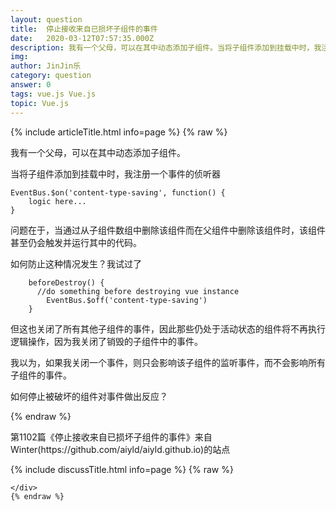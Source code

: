 ```yaml
---
layout: question
title:  停止接收来自已损坏子组件的事件
date:   2020-03-12T07:57:35.000Z
description: 我有一个父母，可以在其中动态添加子组件。当将子组件添加到挂载中时，我注册一个事件的侦听器EventBus.$on('content-type-sa...
img: 
author: JinJin乐
category: question
answer: 0
tags: vue.js Vue.js
topic: Vue.js
---
```

<div class="article-root">
  <div class="article">
    {% include articleTitle.html info=page %}
    {% raw %}
    <div class="article-content"><p><font style="vertical-align: inherit;"><font style="vertical-align: inherit;">我有一个父母，可以在其中动态添加子组件。</font></font></p>

<p><font style="vertical-align: inherit;"><font style="vertical-align: inherit;">当将子组件添加到挂载中时，我注册一个事件的侦听器</font></font></p>

<pre><code>EventBus.$on('content-type-saving', function() {<font></font>
    logic here...<font></font>
}<font></font>
</code></pre>

<p><font style="vertical-align: inherit;"><font style="vertical-align: inherit;">问题在于，当通过从子组件数组中删除该组件而在父组件中删除该组件时，该组件甚至仍会触发并运行其中的代码。</font></font></p>

<p><font style="vertical-align: inherit;"><font style="vertical-align: inherit;">如何防止这种情况发生？</font><font style="vertical-align: inherit;">我试过了</font></font></p>

<pre><code>    beforeDestroy() {<font></font>
      //do something before destroying vue instance<font></font>
        EventBus.$off('content-type-saving')<font></font>
    }<font></font>
</code></pre>

<p><font style="vertical-align: inherit;"><font style="vertical-align: inherit;">但这也关闭了所有其他子组件的事件，因此那些仍处于活动状态的组件将不再执行逻辑操作，因为我关闭了销毁的子组件中的事件。</font></font></p>

<p><font style="vertical-align: inherit;"><font style="vertical-align: inherit;">我以为，如果我关闭一个事件，则只会影响该子组件的监听事件，而不会影响所有子组件的事件。</font></font></p>

<p><font style="vertical-align: inherit;"><font style="vertical-align: inherit;">如何停止被破坏的组件对事件做出反应？</font></font></p></div>
    {% endraw %}
  </div>
  <p class="winter_mark">第1102篇《停止接收来自已损坏子组件的事件》来自Winter(https://github.com/aiyld/aiyld.github.io)的站点</p>
  <div class="discuss-wrapper">
    {% include discussTitle.html info=page %}
    {% raw %}
    <div class="discuss-list">
    
    </div>
    {% endraw %}
  </div>
<div>
